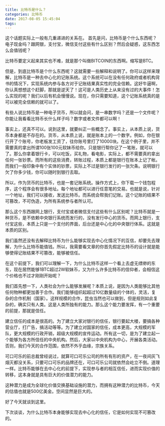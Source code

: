 ```yaml
---
title: 比特币是什么？
categories: 比特币
date: 2017-08-05 15:45:04
tags:
---
```

这个话题实际上一般有几重递进的关系在。
首先是问，比特币是个什么东西呢？电子现金吗？跟网银，支付宝，微信支付这些有什么区别？然后会疑惑，这东西怎么会值钱呢？<!--more-->

比特币要定义起来其实也不难，就是那个叫做BITCOIN的东西啊。缩写是BTC。

但是，到底比特币是个什么东西呢？这就需要一些解释和说明了。你可以这样来理解，比特币是一种去中心化的记账系统。这个系统可以在没有任何政府或者机构背书的情况下，实现系统内参与各方对于记账结果真实性的完全信赖。这好牛逼啊，你认真想想这个赶脚，那就是逆天了！这可是人类历史上从来没有过的大事件！怎么实现的呢？我们以后有机会慢慢说。现在，你只需要知道，这个记账系统真的是可以被完全信赖的就可以了。

有些人说比特币是一种电子货币，所以就会问，是一串数字吗？还是一个文件呢？你能让我看看比特币长什么样子吗？数字或者文件都可以啊！

事实上，还真不可以。说到这里，就要纠正一些概念了。事实上，从本质上说，货币本身都是不存在的。货币，从本质上说，就是账本上的一个数字。例如，你在银行开了个账号，你老板发工资了，往你账号里打了10000块。在这个例子里，并不需要真的拿出所谓100张100元软妹币给你。只是银行帮你记了一笔账，就可以了。那么你拿着银行卡，可以吃饭，买礼物，看电影，实际上，都不需要真的拿出任何一张钞票。而所有的这些消费，转账过程，本质上都是银行在账本上记了帐。而我们一般印象中有个实体的钞票，实际上不过是银行发行的一张欠条。说明银行欠了你多少钱，你可以随时到银行去取。

所以，作为货币的比特币，也是一套记账系统。操作方式上，你下载一个钱包程序，这个程序会有很多地址。每个地址都可以进行任意笔的交易。也就是说，针对一个地址，我们可以接收，发送比特币。而系统会帮我们记账。这个记账的结果不可篡改，不可伪造，为所有系统参与者所认可。

那么这个东西跟网上银行，支付宝或者微信支付这些有什么区别呢？比特币就是一种货币，是不依赖中央银行系统而发行的，没有发行中心的货币。而网上银行，支付宝这些，本质上只是一个支付的界面，后台还是中心化的中央银行体系。这就是本质的区别。

我们虽然还没有去解释比特币为什么能够实现去中心化情况下的互信，却要先去理解，为什么比特币能值钱。所以，我需要看文章的你首先假定比特币的设计就是能够使得记账结果不可篡改，能够被信任。

在这个前提下，我们可以理解一下，为什么比特币这样一个看上去虚无缥缈的东东，现在居然能够1BTC超过2W软妹币，又为什么许多比特币的信仰者，会相信这个价格也不过才刚刚开始呢？

我们首先想一下，人类社会为什么能够发展呢？本质上说，是因为人类能够比其他任何物种都更加善于合作。我们能够组织起超过10亿数量级的个体的，灵活，复杂的合作机制（国家）。这样规模的合作，昆虫当然也可以做到，但是规则如此复杂的，确实只有人类。这是人类所独有的能力。那么这个能力要发挥，有一个重要的前提，那就是信任。

建立信任的成本是很高的。为了建立大家对银行的信任，银行要起大楼，要搞各种营业厅，打广告，搞活动等等。为了建立对国家的信任，成本更高，大规模的军队，更大规模的行政开销，超级大规模的宣传运动。所有这一切，是为了建立起一个能够为各方所信任的中央机构。然后，大家以中央机构为中心，开展各类活动。否则，我们今天的合作范围，依然不外乎血缘，宗族关系。

可口可乐的前总裁曾经说过，就算可口可乐公司的所有有形的资产，在一夜间灰飞烟灭都没关系，只要可口可乐的品牌还在，可口可乐公司就依然会屹立不倒。道理一样。比特币能够在去中心化的前提下，实现参与者的相互信任，进而实现价值的转移，这本身就是具有巨大的价值潜力的能力。

这种潜力是成为全球化价值交换基础设施的潜力，而拥有这种潜力的比特币，今天的估值也就是500亿美金。空间显然是巨大的。

好了今天就谈到这里。

下次谈谈，为什么比特币本身能够实现去中心化的信任，它是如何实现不可篡改的。